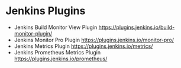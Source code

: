 
# Jenkins Plugins

- Jenkins Build Monitor View Plugin https://plugins.jenkins.io/build-monitor-plugin/
- Jenkins Monitor Pro Plugin  https://plugins.jenkins.io/monitor-pro/
- Jenkins Metrics Plugin  https://plugins.jenkins.io/metrics/
- Jenkins Prometheus Metrics Plugin https://plugins.jenkins.io/prometheus/
